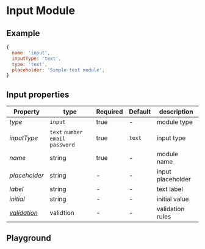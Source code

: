 
# Input Module

## Example
```jsx
{
  name: 'input',
  inputType: 'text',
  type: 'text',
  placeholder: 'Simple text module',
}
```

## Input properties

| Property       | type           | Required | Default | description |
| -------------- | -------------- | -------- | ------- | ----------- |
| *type*         | `input`     | true     | -       | module type  |
| *inputType*         | `text` `number` `email` `password`     | true     | `text`       | input type  |
| *name*         | string         | true     | -       | module name  |
| *placeholder*  | string         | -        | -       | input placeholder  |
| *label*        | string         | -        | -       | text label  |
| *initial*      | string         | -        | -       | initial value |
| *[validation](https://expandorg.github.io/expand-components/?selectedKind=Form%20Builder&selectedStory=Validation)*  | validtion | - | - | validation rules |

## Playground
